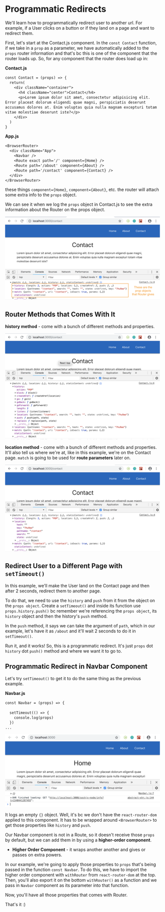 # Programmatic Redirects

We'll learn how to programmatically redirect user to another url. For example, if a User clicks on a button or if they land on a page and want to redirect them.

First, let's start at the Contact.js component. In the ```const Contact``` function, if we take in a ```prop``` as a parameter, we have automatically added to the ```props``` router information and that's bc this is one of the component that the router loads up. So, for any component that the router does load up in:

**Contact.js**
```
const Contact = (props) => {
  return(
    <div className="container">
      <h4 className="center">Contact</h4>
      <p>Lorem ipsum dolor sit amet, consectetur adipisicing elit. Error placeat dolorum eligendi quae magni, perspiciatis deserunt accusamus dolores at. Enim voluptas quia nulla magnam excepturi totam vitae molestiae deserunt iste?</p>
    </div>
  )
}
```

**App.js**
```
<BrowserRouter>
  <div className="App">
    <Navbar />
    <Route exact path='/' component={Home} />
    <Route path='/about' component={About} />
    <Route path='/contact' component={Contact} />
  </div>
</BrowserRouter>
```

these things ```component={Home}```, ```component={About}```, etc. the router will attach some extra info to the ```props``` object. 

We can see it when we log the ```props``` object in Contact.js to see the extra information about the Router on the props object.

<kbd>![alt text](img/propobj.png "screenshot")</kbd>

## Router Methods that Comes With It

**history method** - come with a bunch of different methods and properties.

<kbd>![alt text](img/historymethod.png "screenshot")</kbd>

**location method** - come with a bunch of different methods and properties. It'll also tell us where we're at, like in this example, we're on the Contact page. ```match``` is going to be used for **route parameters** later on.

<kbd>![alt text](img/locationmethod.png "screenshot")</kbd>

## Redirect User to a Different Page with ```setTimeout()```

In this example, we'll make the User land on the Contact page and then after 2 seconds, redirect them to another page.

To do that, we need to use the ```history``` and ```push``` from it from the object on the ```props object```. Create a ```setTimeout()``` and inside its function use ```props.history.push()``` bc remember we're referencing the ```props object```, its ```history``` object and then the history's ```push``` method.

In the ```push``` method, it says we can take the argument of ```path```, which in our example, let's have it as ```/about``` and it'll wait 2 seconds to do it in ```setTimeout()```.

Run it, and it works! So, this is a programmatic redirect. It's just ```props``` dot ```history``` dot ```push()``` method and where we want it to go to.

## Programmatic Redirect in Navbar Component

Let's try ```setTimeout()``` to get it to do the same thing as the previous example.

**Navbar.js**
```
const Navbar = (props) => {

  setTimeout(() => {
    console.log(props)
  })
...
```

<kbd>![alt text](img/emptyobj.png "screenshot")</kbd>

It logs an empty ```{}``` object. Well, it's bc we don't have the ```react-router-dom``` applied to this component. It has to be wrapped around ```<BrowserRouter>``` to get those properties like ```history``` and ```push```.

Our Navbar component is not in a Route, so it doesn't receive those ```props``` by default, but we can add them in by using a **higher-order component**.

* **Higher Order Component** - it wraps another another and gives or passes on extra powers.

In our example, we're going to apply those properties to ```props``` that's being passed in the function ```const Navbar```. To do this, we have to import the higher order component with ```withRouter``` from ```react-router-dom``` at the top. Then, you'll also export it on the bottom ```withRouter()``` as a function and we pass in ```Navbar``` component as its parameter into that function.

Now, you'll have all those properties that comes with Router.

That's it :)